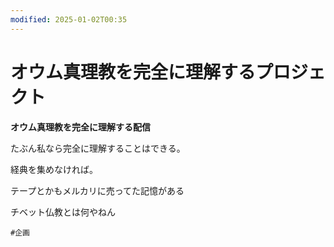 ```yaml
---
modified: 2025-01-02T00:35
---
```

# オウム真理教を完全に理解するプロジェクト

**オウム真理教を完全に理解する配信**

たぶん私なら完全に理解することはできる。

経典を集めなければ。

テープとかもメルカリに売ってた記憶がある

チベット仏教とは何やねん

`#企画`